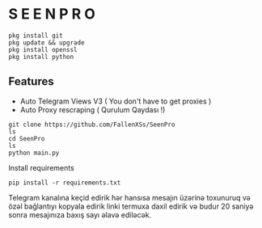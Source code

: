 # S E E N    P R O 
    pkg install git 
    pkg update && upgrade
    pkg install openssl
    pkg install python
                               

## Features
- Auto Telegram Views V3 ( You don't have to get proxies )
- Auto Proxy rescraping ( Qurulum Qaydası !)
```
git clone https://github.com/FallenXSs/SeenPro
ls
cd SeenPro
ls
python main.py
```

Install requirements
```
pip install -r requirements.txt
```
Telegram kanalına keçid edirik 
hər hansısa mesajın üzərinə toxunuruq və özəl bağlantıyı kopyala edirik
linki termuxa daxil edirik və budur 20 saniyə sonra mesajınıza baxış sayı əlavə ediləcək.

